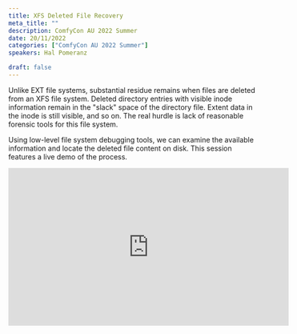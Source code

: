 ```yaml
---
title: XFS Deleted File Recovery
meta_title: ""
description: ComfyCon AU 2022 Summer
date: 20/11/2022
categories: ["ComfyCon AU 2022 Summer"]
speakers: Hal Pomeranz

draft: false
---
```

Unlike EXT file systems, substantial residue remains when files are deleted from an XFS file system. Deleted directory entries with visible inode information remain in the "slack" space of the directory file. Extent data in the inode is still visible, and so on. The real hurdle is lack of reasonable forensic tools for this file system.

Using low-level file system debugging tools, we can examine the available information and locate the deleted file content on disk. This session features a live demo of the process.

<iframe width="560" height="315" src="https://youtu.be/Qw5xzLPYBZw?si=tIDhGnwEDvTNfS4B" title="YouTube video player" frameborder="0" allow="accelerometer; autoplay; clipboard-write; encrypted-media; gyroscope; picture-in-picture; web-share" allowfullscreen></iframe>